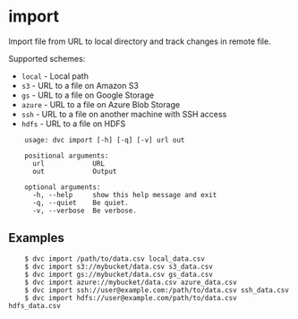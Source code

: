 # import

Import file from URL to local directory and track changes in remote file.

Supported schemes:

* `local` - Local path
* `s3` - URL to a file on Amazon S3
* `gs` - URL to a file on Google Storage
* `azure` - URL to a file on Azure Blob Storage
* `ssh` - URL to a file on another machine with SSH access
* `hdfs` - URL to a file on HDFS

```usage
    usage: dvc import [-h] [-q] [-v] url out
    
    positional arguments:
      url            URL
      out            Output
    
    optional arguments:
      -h, --help     show this help message and exit
      -q, --quiet    Be quiet.
      -v, --verbose  Be verbose.
```

## Examples

```dvc
    $ dvc import /path/to/data.csv local_data.csv
    $ dvc import s3://mybucket/data.csv s3_data.csv
    $ dvc import gs://mybucket/data.csv gs_data.csv
    $ dvc import azure://mybucket/data.csv azure_data.csv
    $ dvc import ssh://user@example.com:/path/to/data.csv ssh_data.csv
    $ dvc import hdfs://user@example.com/path/to/data.csv hdfs_data.csv
```

